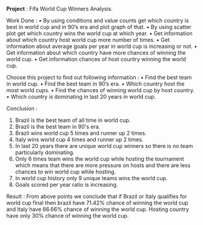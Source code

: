 **Project** : Fifa World Cup Winners Analysis.

Work Done :
•	By using conditions and value counts get which country is best in world cup and in 90’s era and plot graph of that.
•	   By using scatter plot get which country wins the world cup at which year.
•	   Get information about which country host world cup more number of times.
•	Get information about average goals per year in world cup is increasing or not.
•	Get information about which country have more chances of winning the world cup.
•	Get information chances of host country winning the world cup.


Choose this project to find out following information :
•	Find the best team in world cup.
•	Find the best team in 90’s era.
•	Which country host the most world cups.
•	Find the  chances of winning world cup by host country. 
•	Which country is dominating in last 20 years in world cup.

Conclusion :
1. Brazil is the best team of all time in world cup.
2. Brazil is the best team in 90's era.
3. Brazil wins world cup 5 times and runner up 2 times.
4. Italy wins world cup 4 times and runner up 2 times.
5. In last 20 years there are unique world cup winners so there is no team particularly dominating.
6. Only 6 times team wins the world cup while hosting the tournament which means that there are more pressure on hosts and there are less chances to win world cup while hosting.
7. In world cup history only 9 unique teams wins the world cup.
8. Goals scored per year ratio is increasing.

Result :
From above points we conclude that if Brazil or Italy qualifies for world cup final then brazil have 71.42% chance of winning the world cup and Italy have 66.66% chance of winning the world cup.
Hosting country have only 30% chance of winning the world cup.
